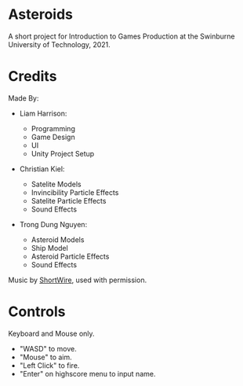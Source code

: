 # Asteroids
A short project for Introduction to Games Production at the Swinburne University of Technology, 2021.

# Credits
Made By:
- Liam Harrison:
    - Programming
    - Game Design
    - UI
    - Unity Project Setup

- Christian Kiel:
    - Satelite Models
    - Invincibility Particle Effects
    - Satelite Particle Effects
    - Sound Effects

- Trong Dung Nguyen:
    - Asteroid Models
    - Ship Model
    - Asteroid Particle Effects
    - Sound Effects

Music by [ShortWire](https://linktr.ee/shortwiremusic), used with permission.

# Controls
Keyboard and Mouse only.
- "WASD" to move.
- "Mouse" to aim.
- "Left Click" to fire.
- "Enter" on highscore menu to input name.

